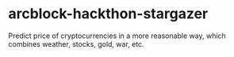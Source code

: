# arcblock-hackthon-stargazer
Predict price of cryptocurrencies in a more reasonable way, which combines weather, stocks, gold, war, etc.
